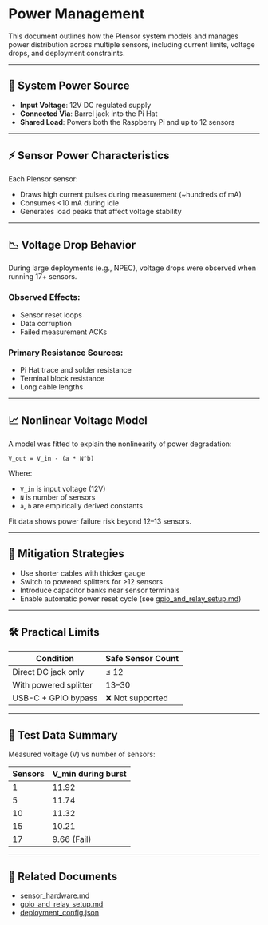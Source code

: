 # Power Management

This document outlines how the Plensor system models and manages power distribution across multiple sensors, including current limits, voltage drops, and deployment constraints.

---

## 🔌 System Power Source

- **Input Voltage**: 12V DC regulated supply
- **Connected Via**: Barrel jack into the Pi Hat
- **Shared Load**: Powers both the Raspberry Pi and up to 12 sensors

---

## ⚡ Sensor Power Characteristics

Each Plensor sensor:
- Draws high current pulses during measurement (~hundreds of mA)
- Consumes <10 mA during idle
- Generates load peaks that affect voltage stability

---

## 📉 Voltage Drop Behavior

During large deployments (e.g., NPEC), voltage drops were observed when running 17+ sensors.

### Observed Effects:
- Sensor reset loops
- Data corruption
- Failed measurement ACKs

### Primary Resistance Sources:
- Pi Hat trace and solder resistance
- Terminal block resistance
- Long cable lengths

---

## 📈 Nonlinear Voltage Model

A model was fitted to explain the nonlinearity of power degradation:

```
V_out = V_in - (a * N^b)
```

Where:
- `V_in` is input voltage (12V)
- `N` is number of sensors
- `a`, `b` are empirically derived constants

Fit data shows power failure risk beyond 12–13 sensors.

---

## 🔁 Mitigation Strategies

- Use shorter cables with thicker gauge
- Switch to powered splitters for >12 sensors
- Introduce capacitor banks near sensor terminals
- Enable automatic power reset cycle (see [gpio_and_relay_setup.md](gpio_and_relay_setup.md))

---

## 🛠 Practical Limits

| Condition                | Safe Sensor Count |
|--------------------------|-------------------|
| Direct DC jack only      | ≤ 12              |
| With powered splitter    | 13–30             |
| USB-C + GPIO bypass      | ❌ Not supported  |

---

## 🧪 Test Data Summary

Measured voltage (V) vs number of sensors:

| Sensors | V_min during burst |
|---------|---------------------|
| 1       | 11.92               |
| 5       | 11.74               |
| 10      | 11.32               |
| 15      | 10.21               |
| 17      | 9.66 (Fail)         |

---

## 🔗 Related Documents

- [sensor_hardware.md](sensor_hardware.md)
- [gpio_and_relay_setup.md](gpio_and_relay_setup.md)
- [deployment_config.json](../deployments/)

